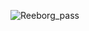 ![Reeborg_pass](https://github.com/Mishkoski/PythonProjects/assets/142058152/33150603-f401-4503-ae97-6a627dc3e762)
